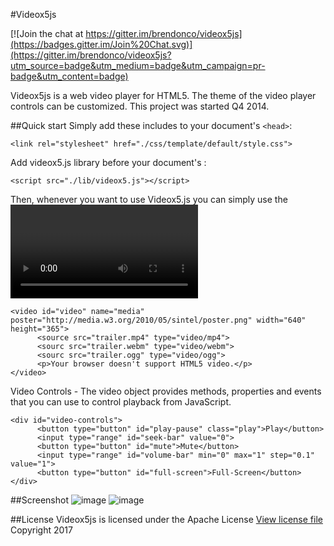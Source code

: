 #Videox5js

[![Join the chat at https://gitter.im/brendonco/videox5js](https://badges.gitter.im/Join%20Chat.svg)](https://gitter.im/brendonco/videox5js?utm_source=badge&utm_medium=badge&utm_campaign=pr-badge&utm_content=badge)

Videox5js is a web video player for HTML5. The theme of the video player controls can be customized.  This project was started Q4 2014.

##Quick start
Simply add these includes to your document's ```<head>```:
```
<link rel="stylesheet" href="./css/template/default/style.css">
```

Add videox5.js library before your document's </body>:
```
<script src="./lib/videox5.js"></script>
```

Then, whenever you want to use Videox5.js you can simply use the <video> element.
```
<video id="video" name="media" poster="http://media.w3.org/2010/05/sintel/poster.png" width="640" height="365">
      <source src="trailer.mp4" type="video/mp4">
      <sourc src="trailer.webm" type="video/webm">
      <sourc src="trailer.ogg" type="video/ogg">
      <p>Your browser doesn't support HTML5 video.</p>
</video>
```

Video Controls - The video object provides methods, properties and events that you can use to control playback from JavaScript.
```
<div id="video-controls">
      <button type="button" id="play-pause" class="play">Play</button>
      <input type="range" id="seek-bar" value="0">
      <button type="button" id="mute">Mute</button>
      <input type="range" id="volume-bar" min="0" max="1" step="0.1" value="1">
      <button type="button" id="full-screen">Full-Screen</button>
</div>
```

##Screenshot
![image](https://cloud.githubusercontent.com/assets/6521691/7312278/f933faf0-ea7a-11e4-8e6e-bf61a6def978.png)
![image](https://cloud.githubusercontent.com/assets/6521691/7312245/b82ab882-ea7a-11e4-9c95-002cc7fa9813.png)

##License
Videox5js is licensed under the Apache License [View license file](http://www.gnu.org/licenses/lgpl.txt)
Copyright 2017
